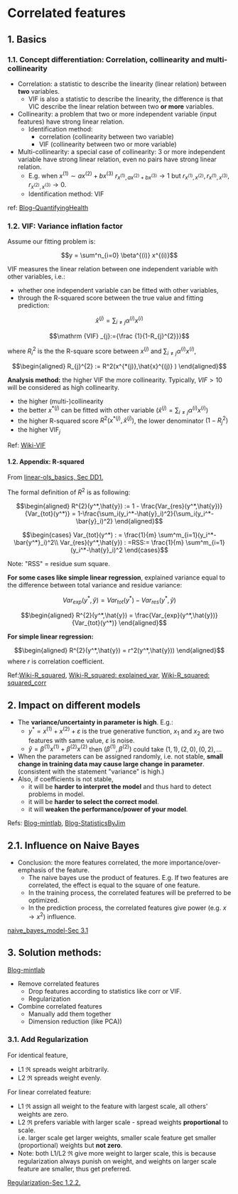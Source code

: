 # Correlated features

## 1. Basics

### 1.1. Concept differentiation: Correlation, collinearity and multi-collinearity

- Correlation: a statistic to describe the linearity (linear relation) between **two** variables.
  - VIF is also a statistic to describe the linearity, the difference is that VIC describe the linear relation between two **or more** variables.
- Collinearity: a problem that two or more independent variable (input features) have strong linear relation.
  - Identification method: 
    - correlation (collinearity between two variable)
    - VIF (collinearity between two or more variable)
- Multi-collinearity: a special case of collinearity: 3 or more independent variable have strong linear relation, even no pairs have strong linear relation.
  - E.g. when $x^{(1)} \sim a x^{(2)} + b x^{(3)}$ $r_{x^{(1)},ax^{(2)}+bx^{(3)}}\rightarrow 1$ but $r_{x^{(1)},x^{(2)}}, r_{x^{(1)},x^{(3)}}, r_{x^{(2)},x^{(3)}} \rightarrow 0$.
  - Identification method: VIF

ref: [Blog-QuantifyingHealth](https://quantifyinghealth.com/correlation-collinearity-multicollinearity/)

### 1.2. VIF:  Variance inflation factor 

Assume our fitting problem is:

$$y = \sum^n_{i=0} \beta^{(i)} x^{(i)}$$

VIF measures the linear relation between one independent variable with other variables, i.e.:

- whether one independent variable can be fitted with other variables, 
- through the R-squared score between the true value and fitting prediction:

$$\hat{x}^{(j)} = \sum_{i\neq j} \alpha^{(i)} x^{(i)}$$

$$\mathrm {VIF} _{j}:={\frac {1}{1-R_{j}^{2}}}$$

where $R_{i}^{2}$ is the the R-square score between $x^{(j)}$ and $\sum_{i\neq j} \alpha^{(i)} x^{(i)}$, 

$$\begin{aligned}
  R_{j}^{2} := R^2(x^{*(j)},\hat{x}^{(j)} )
\end{aligned}$$

**Analysis method:** the higher VIF the more collinearity. Typically, $VIF > 10$ will be considered as high collinearity.

- the higher (multi-)collinearity
- the better $x^{*(j)}$ can be fitted with other variable ($\hat{x}^{(j)} = \sum_{i\neq j} \alpha^{(i)} x^{(i)}$)
- the higher R-squared score $R^2(x^{*(j)},\hat{x}^{(j)} )$, the lower denominator $(1-R_j^2)$
- the higher $\mathrm {VIF} _{j}$


Ref: [Wiki-VIF](https://en.wikipedia.org/wiki/Variance_inflation_factor)

#### 1.2. Appendix: R-squared

From [linear-ols_basics, Sec DD1.](../statistics/../../statistics/linear_regression/ordinary_least_square_basics.md)

The formal definition of $R^2$ is as following:

$$\begin{aligned}
  R^{2}(y^*,\hat{y}) := 1 - \frac{Var_{res}(y^*,\hat{y})}{Var_{tot}(y^*)} = 1-\frac{\sum_i(y_i^*-\hat{y}_i)^2}{\sum_i(y_i^*-\bar{y}_i)^2}
\end{aligned}$$

$$\begin{cases}
  Var_{tot}(y^*) : = \frac{1}{m} \sum^m_{i=1}(y_i^*-\bar{y^*}_i)^2\\
  Var_{res}(y^*,\hat{y}) : =RSS:= \frac{1}{m} \sum^m_{i=1}(y_i^*-\hat{y}_i)^2
\end{cases}$$

Note: "RSS" = residue sum square.

**For some cases like simple linear regression**, explained variance equal to the difference between total variance and residue variance:

$$Var_{exp}(y^*,\hat{y}) = Var_{tot}(y^*) -  Var_{res}(y^*,\hat{y}) $$

$$\begin{aligned}
  R^{2}(y^*,\hat{y}) = \frac{Var_{exp}(y^*,\hat{y})}{Var_{tot}(y^*)}
\end{aligned}$$


**For simple linear regression:**

$$\begin{aligned}
  R^{2}(y^*,\hat{y}) = r^2(y^*,\hat{y}))
\end{aligned}$$
where $r$ is correlation coefficient.


Ref:[Wiki-R_squared](https://en.wikipedia.org/wiki/Coefficient_of_determination#In_a_multiple_linear_model), [Wiki-R_squared: explained_var](https://en.wikipedia.org/wiki/Coefficient_of_determination#As_explained_variance), [Wiki-R_squared: squared_corr](https://en.wikipedia.org/wiki/Coefficient_of_determination#As_squared_correlation_coefficient)

## 2. Impact on different models

- The **variance/uncertainty in parameter is high**. E.g.:
  - $y^* = x^{(1)} + x^{(2)} + \varepsilon$ is the true generative function, $x_1$ and $x_2$ are two features with same value, $\varepsilon$ is noise.
  - $\hat{y} = \beta^{(1)} x^{(1)} + \beta^{(2)} x^{(2)}$ then $(\beta^{(1)}, \beta^{(2)})$ could take $(1,1),(2,0),(0,2),\dots$
- When the parameters can be assigned randomly, i.e. not stable, **small change in training data may cause large change in parameter**. (consistent with the statement "variance" is high.)
- Also, if coefficients is not stable, 
  - it will be **harder to interpret the model** and thus hard to detect problems in model.
  - it will be **harder to select the correct model**.
  - it will **weaken the performance/power of your model**.

Refs: [Blog-mintlab](https://blog.minitab.com/en/adventures-in-statistics-2/what-are-the-effects-of-multicollinearity-and-when-can-i-ignore-them), [Blog-StatisticsByJim](https://statisticsbyjim.com/regression/multicollinearity-in-regression-analysis)


## 2.1. Influence on Naive Bayes

- Conclusion: the more features correlated, the more importance/over-emphasis of the feature.
  - The naive bayes use the product of features. E.g. If two features are correlated, the effect is equal to the square of one feature.
  - In the training process, the correlated features will be preferred to be optimized.
  - In the prediction process, the correlated features give power (e.g. $x \rightarrow x^2$) influence.



[naive_bayes_model-Sec 3.1](../models/naive_bayes_model.md)

## 3. Solution methods:

[Blog-mintlab](https://blog.minitab.com/en/adventures-in-statistics-2/what-are-the-effects-of-multicollinearity-and-when-can-i-ignore-them)

- Remove correlated features
  - Drop features according to statistics like corr or VIF.
  - Regularization
- Combine correlated features
  - Manually add them together
  - Dimension reduction (like PCA))

### 3.1. Add Regularization

For identical feature, 
- L1 $\Re$ spreads weight arbitrarily. 
- L2 $\Re$ spreads weight evenly.

For linear correlated feature:

- L1 $\Re$ assign all weight to the feature with largest scale, all others' weights are zero. 
- L2 $\Re$ prefers variable with larger scale - spread weights **proportional** to scale.<br>i.e. larger scale get larger weights, smaller scale feature get smaller (proportional) weights but **not zero**.
- Note: both L1/L2 $\Re$ give more weight to larger scale, this is because regularization always punish on weight, and weights on larger scale feature are smaller, thus get preferred.

[Regularization-Sec 1.2.2.](../model_training/regularization.md)

